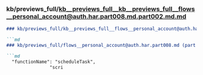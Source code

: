 ### kb/previews_full/kb__previews_full__kb__previews_full__flows__personal_account@auth.har.part008.md.part002.md.md

```md
### kb/previews_full/kb__previews_full__flows__personal_account@auth.har.part008.md.part002.md

```md
### kb/previews_full/flows__personal_account@auth.har.part008.md (part 002)

```md
  "functionName": "scheduleTask",
                "scri
```

```

```

```
